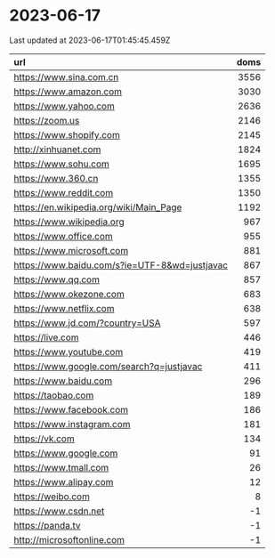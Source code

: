# 2023-06-17

<!-- BEGIN -->
Last updated at 2023-06-17T01:45:45.459Z

url | doms
:- | -:
https://www.sina.com.cn | 3556
https://www.amazon.com | 3030
https://www.yahoo.com | 2636
https://zoom.us | 2146
https://www.shopify.com | 2145
http://xinhuanet.com | 1824
https://www.sohu.com | 1695
https://www.360.cn | 1355
https://www.reddit.com | 1350
https://en.wikipedia.org/wiki/Main_Page | 1192
https://www.wikipedia.org | 967
https://www.office.com | 955
https://www.microsoft.com | 881
https://www.baidu.com/s?ie=UTF-8&wd=justjavac | 867
https://www.qq.com | 857
https://www.okezone.com | 683
https://www.netflix.com | 638
https://www.jd.com/?country=USA | 597
https://live.com | 446
https://www.youtube.com | 419
https://www.google.com/search?q=justjavac | 411
https://www.baidu.com | 296
https://taobao.com | 189
https://www.facebook.com | 186
https://www.instagram.com | 181
https://vk.com | 134
https://www.google.com | 91
https://www.tmall.com | 26
https://www.alipay.com | 12
https://weibo.com | 8
https://www.csdn.net | -1
https://panda.tv | -1
http://microsoftonline.com | -1
<!-- END -->

